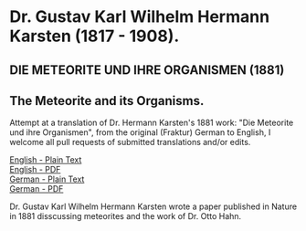 # Dr. Gustav Karl Wilhelm Hermann Karsten (1817 - 1908).

## DIE METEORITE UND IHRE ORGANISMEN (1881)

## The Meteorite and its Organisms.

Attempt at a translation of Dr. Hermann Karsten's 1881 work: "Die Meteorite und ihre Organismen", from the original (Fraktur) German to English, I welcome all pull requests of submitted translations and/or edits.

[English - Plain Text](DIE-METEORITE-UND-IHRE-ORGANISMEN/full-text-english.md)  
[English - PDF](https://cdn.solaranamnesis.com/HermannKarsten/THE-METEORITE-AND-ITS-ORGANISMS.pdf)  
[German - Plain Text](DIE-METEORITE-UND-IHRE-ORGANISMEN/full-text-german.md)  
[German - PDF](https://cdn.solaranamnesis.com/HermannKarsten/DIE-METEORITE-UND-IHRE-ORGANISMEN.pdf)  

Dr. Gustav Karl Wilhelm Hermann Karsten wrote a paper published in Nature in 1881 disscussing meteorites and the work of Dr. Otto Hahn.
